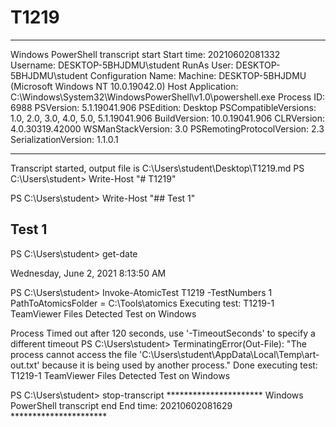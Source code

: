 # T1219

**********************
Windows PowerShell transcript start
Start time: 20210602081332
Username: DESKTOP-5BHJDMU\student
RunAs User: DESKTOP-5BHJDMU\student
Configuration Name: 
Machine: DESKTOP-5BHJDMU (Microsoft Windows NT 10.0.19042.0)
Host Application: C:\Windows\System32\WindowsPowerShell\v1.0\powershell.exe
Process ID: 6988
PSVersion: 5.1.19041.906
PSEdition: Desktop
PSCompatibleVersions: 1.0, 2.0, 3.0, 4.0, 5.0, 5.1.19041.906
BuildVersion: 10.0.19041.906
CLRVersion: 4.0.30319.42000
WSManStackVersion: 3.0
PSRemotingProtocolVersion: 2.3
SerializationVersion: 1.1.0.1
**********************
Transcript started, output file is C:\Users\student\Desktop\T1219.md
PS C:\Users\student> Write-Host "# T1219"

PS C:\Users\student> Write-Host "## Test 1"

## Test 1
PS C:\Users\student> get-date

Wednesday, June 2, 2021 8:13:50 AM


PS C:\Users\student> Invoke-AtomicTest T1219 -TestNumbers 1
PathToAtomicsFolder = C:\Tools\atomics
Executing test:
T1219-1 TeamViewer Files Detected Test on Windows

Process Timed out after 120 seconds, use '-TimeoutSeconds' to specify a different timeout
PS C:\Users\student> TerminatingError(Out-File): "The process cannot access the file 'C:\Users\student\AppData\Local\Temp\art-out.txt' because it is being used by another process."
Done executing test:
T1219-1 TeamViewer Files Detected Test on Windows

<timeout>
PS C:\Users\student> stop-transcript
**********************
Windows PowerShell transcript end
End time: 20210602081629
**********************
